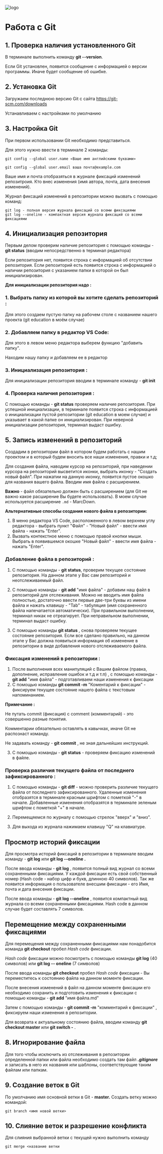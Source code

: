 ![logo](Git-Logo-1788C.png)
# Работа с Git

## 1. Проверка наличия установленного Git
В терминале выполнить команду **git --version**.

Если Git установлен, появится сообщение с информацией о версии программы. Иначе будет сообщение об ошибке.

## 2. Установка Git
Загружаем последнюю версию Git c сайта https://git-scm.com/downloads

Устанавливаем с настройками по умолчанию

## 3. Настройка Git
При первом использовании Git необходимо представиться.

 Для этого нужно ввести в терминале 2 команды:
 ```
 git config --global user.name «Ваше имя английскими буквами»

 git config --global user.email ваша почта@example.com
```
Ваше имя и почта отобразяться в журнале фиксаций изменений репозитроия. Кто внес изменения (имя автора, почта, дата внесения изменений).

Журнал фиксаций изменений в репозитории можно вызвать с помощью команд:
```
git log - полная версия журнала фиксаций со всеми фиксациями
git log --oneline - компактная версия журнала фиксаций со всеми фиксациями
```
## 4. Инициализация репозитория
Первым делом проверим наличие репозитория с помощью команды -  **git status** (вводим непосредственно в терминал редактора)

Если репозитория нет, появится строка с информацией об отсутствии репозитория. Если репозиторий есть появится строка с информацией о наличии репозитория с указанием папки в которой он был инициализирован.

**Для инициализации репозитория надо :** 

### 1. Выбрать папку из которой вы хотите сделать репозиторий :
 Для этого создаем пустую папку на рабочем столе с названием нашего проекта (git education в моём случае)

### 2.  Добавляем папку в редактор VS Code: 
 Для этого в левом меню редактора выберем функцию "добавить папку". 

 Находим нашу папку и добавляем ее в редактор

 ### 3. Инициализация репозитория :
 Для инициализации репозитория вводим в терминале команду -  **git init** 

### 4. Проверка наличия репозитория :
С помощью команды - **git status** проверяем наличие репозитория. При успешной инициализации, в терминале появится строка с информацией о инициализации пустой репозитории (git education в моем случае) и указывает в какой папке он инициализирован. При неверной инициализации репозитория, терминал выдаст ошибку.

 ## 5. Запись изменений в репозиторий 
Создадим в репозитории файл в котором будем работать с нашим проектом и в который будем вносить все наши изменения, правки и т.д; 

Для создания файла, наводим курсор на репозиторий, при наведении курсора на репозиторий высветится иконки, выбрать иконку -  "Создать новый файл". При нажатии на данную иконку, появится пустое окошко для названия вашего файла. Вводим имя файла с расширением.

**Важно** - файл обязательно должен быть с расширением (для Git не важно какое расширение Вы будете использовать). В моем случае используется расширение  `.md` - MarcDown.

__Альтернативные способы создания нового файла в репозитории:__

1. В меню редактора VS Code, расположенного в левом верхнем углу редактора - выбрать пункт "Файл" - "Новый файл" - ввести имя файла - нажать "Enter".
2. Вызвать контекстное меню c помощью правой кнопки мыши. Выбрать в появившемся окошке "Новый файл" - ввести имя файла - нажать "Enter".

### Добавление файла в репозиторий :
1. С помощью команды - **git status**, проверим текущее состояние репозитория. На данном этапе у Вас сам репозиторий и неотслеживаемый файл.

2. С помощью команды - **git add** "имя файла" - добавим наш файл в репозиторий для отслеживания. Можно не вводить имя файла полностью, достаточно ввести первые две-три буквы из имени файла и нажать клавишу - "Tab" - табуляция (имя сохраненного файла напечатается автоматически). При правильном выполнении, терминал никак не отреагирует.
При неправильном выполнении, терминал выдаст ошибку. 

3. С помощью команды **git status** , снова проверяем текущее состояние репозитория. Если все сделано правильно, на данном этапе у Вас должна появиться информация об изменение в репозитории в виде добавления нового отслеживаемого файла.

### Фиксация изменений в репозитории :
 1. После выполнения всех манипуляций с Вашим файлом (правка, дополнение, исправление ошибок и т.д и т.п) , с помощью команды -  **git add** "имя файла" - подготавливаем наши изменения к фиксации
 2. С помощью команды **git commit -m** "Коментарий к фиксации" - фиксируем текущее состояние нашего файла с текстовым напоминанием.
 
**Примечание :**

 Не путать commit (фиксация) c comment (комментарий) - это совершенно разные понятия.

Комментарии обязательно оставлять в кавычках, иначе Git не распознаст команду.

Не задавать команду - **git commit** , не зная дальнейших инструкций.

3. С помощью команды -  **git status** - проверяем фиксацию изменений в файле.

### Проверка различия текущего файла от последнего зафиксированного :

1. С помощью команды - **git diff** - можно проверить различие текущего файла от последнего зафиксированного. Удаленные изменения отобразятся в терминале красным шрифтом с пометкой "-" в начале. Добавленные изменения отобразятся в терминале зеленым шрифтом с пометкой "+" в начале.

2. Перемещяемся по журналу с помощью стрелок "вверх" и "вниз".

3. Для выхода из журнала нажимаем клавишу "Q" на клавиатуре. 

## Просмотр историй фиксации
Для просмотра историй фиксаций в репозитории
в терминале вводим команду - **git log** или **git log --oneline .**

После ввода команды - **git log** , появится полный вид журнал со всеми сохраненными фиксациями. У каждой фиксации есть свой собственный номер (Hash code - набор цифр и букв, длинною 40 символов). Так же появится информация о пользователе внесшим фиксации - его Имя, почта и дата внесения фиксации.

После ввода команды - **git log --oneline** , появится компактный вид журнала со всеми сохраненными фиксациями. Hash code в данном случае будет составлять 7 символов.

## Перемещение между сохраненными фиксациями
Для перемещения между сохраненными фиксациями нам понадобится команда **git checkout** пробел _Hash code_ фиксации. 

_Hash code_ фиксации можно посмотреть с помощью команды **git log** (40 символов) или **git log -- oneline** (7 символов)

После ввода команды **git checkout** пробел _Hash code_ фиксации - Вы переместитесь к состоянию файла на данном моменте фиксации.  

После внесения изменений в файл на данном моменте фиксации его необходимо сохранить и  подготовить изменения к фиксации с помощью команды -  **git add** "имя файла.md"

Затем с помощью команды - **git commit -m** "комментарий к фиксации" , фиксируем наши изменения в репозитории. 

Для возврата к актуальному состоянию файла, вводим команду **git checkout master** или **git switch -** .

## 8. Игнорирование файла
Для того чтобы исключить из отслеживания в репозитории определенной папки или файла необходимо создать там файл ***.gitignore*** и записать в него их названия или шаблоны, соответствующие таким файлам или папкам.

## 9. Создание веток в Git
По умолчанию имя основной ветки в Git - **master.**
Создать ветку можно командой:

 ```git branch <имя новой ветки>```

 ## 10. Слияние веток и разрешение конфликта
 Для слияния выбранной ветки с текущей нужно выполнить команду 
 ```
 git merge <название ветки
 ```
 